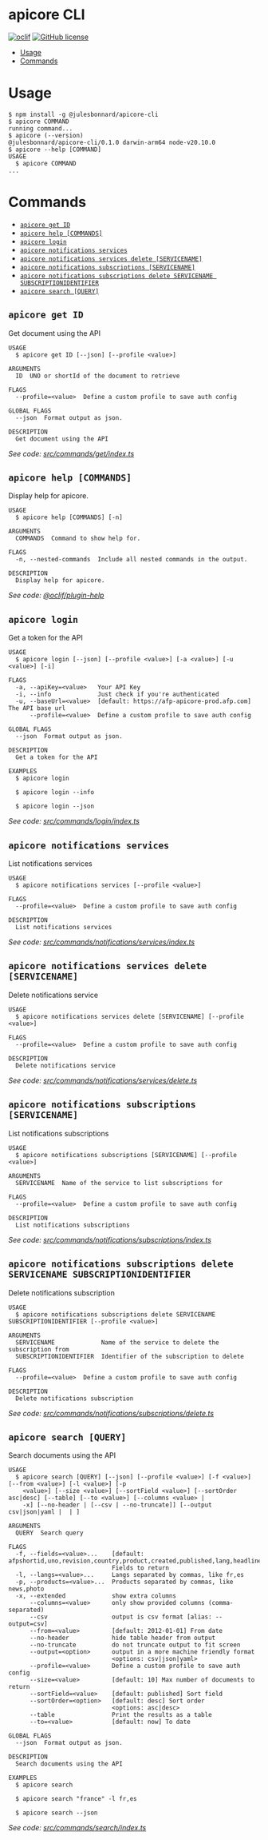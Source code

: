 apicore CLI
=================

[![oclif](https://img.shields.io/badge/cli-oclif-brightgreen.svg)](https://oclif.io)
[![GitHub license](https://img.shields.io/github/license/oclif/hello-world)](https://github.com/oclif/hello-world/blob/main/LICENSE)

<!-- toc -->
* [Usage](#usage)
* [Commands](#commands)
<!-- tocstop -->
# Usage
<!-- usage -->
```sh-session
$ npm install -g @julesbonnard/apicore-cli
$ apicore COMMAND
running command...
$ apicore (--version)
@julesbonnard/apicore-cli/0.1.0 darwin-arm64 node-v20.10.0
$ apicore --help [COMMAND]
USAGE
  $ apicore COMMAND
...
```
<!-- usagestop -->
# Commands
<!-- commands -->
* [`apicore get ID`](#apicore-get-id)
* [`apicore help [COMMANDS]`](#apicore-help-commands)
* [`apicore login`](#apicore-login)
* [`apicore notifications services`](#apicore-notifications-services)
* [`apicore notifications services delete [SERVICENAME]`](#apicore-notifications-services-delete-servicename)
* [`apicore notifications subscriptions [SERVICENAME]`](#apicore-notifications-subscriptions-servicename)
* [`apicore notifications subscriptions delete SERVICENAME SUBSCRIPTIONIDENTIFIER`](#apicore-notifications-subscriptions-delete-servicename-subscriptionidentifier)
* [`apicore search [QUERY]`](#apicore-search-query)

## `apicore get ID`

Get document using the API

```
USAGE
  $ apicore get ID [--json] [--profile <value>]

ARGUMENTS
  ID  UNO or shortId of the document to retrieve

FLAGS
  --profile=<value>  Define a custom profile to save auth config

GLOBAL FLAGS
  --json  Format output as json.

DESCRIPTION
  Get document using the API
```

_See code: [src/commands/get/index.ts](https://github.com/julesbonnard/apicore-cli/blob/v0.1.0/src/commands/get/index.ts)_

## `apicore help [COMMANDS]`

Display help for apicore.

```
USAGE
  $ apicore help [COMMANDS] [-n]

ARGUMENTS
  COMMANDS  Command to show help for.

FLAGS
  -n, --nested-commands  Include all nested commands in the output.

DESCRIPTION
  Display help for apicore.
```

_See code: [@oclif/plugin-help](https://github.com/oclif/plugin-help/blob/v6.0.12/src/commands/help.ts)_

## `apicore login`

Get a token for the API

```
USAGE
  $ apicore login [--json] [--profile <value>] [-a <value>] [-u <value>] [-i]

FLAGS
  -a, --apiKey=<value>   Your API Key
  -i, --info             Just check if you're authenticated
  -u, --baseUrl=<value>  [default: https://afp-apicore-prod.afp.com] The API base url
      --profile=<value>  Define a custom profile to save auth config

GLOBAL FLAGS
  --json  Format output as json.

DESCRIPTION
  Get a token for the API

EXAMPLES
  $ apicore login

  $ apicore login --info

  $ apicore login --json
```

_See code: [src/commands/login/index.ts](https://github.com/julesbonnard/apicore-cli/blob/v0.1.0/src/commands/login/index.ts)_

## `apicore notifications services`

List notifications services

```
USAGE
  $ apicore notifications services [--profile <value>]

FLAGS
  --profile=<value>  Define a custom profile to save auth config

DESCRIPTION
  List notifications services
```

_See code: [src/commands/notifications/services/index.ts](https://github.com/julesbonnard/apicore-cli/blob/v0.1.0/src/commands/notifications/services/index.ts)_

## `apicore notifications services delete [SERVICENAME]`

Delete notifications service

```
USAGE
  $ apicore notifications services delete [SERVICENAME] [--profile <value>]

FLAGS
  --profile=<value>  Define a custom profile to save auth config

DESCRIPTION
  Delete notifications service
```

_See code: [src/commands/notifications/services/delete.ts](https://github.com/julesbonnard/apicore-cli/blob/v0.1.0/src/commands/notifications/services/delete.ts)_

## `apicore notifications subscriptions [SERVICENAME]`

List notifications subscriptions

```
USAGE
  $ apicore notifications subscriptions [SERVICENAME] [--profile <value>]

ARGUMENTS
  SERVICENAME  Name of the service to list subscriptions for

FLAGS
  --profile=<value>  Define a custom profile to save auth config

DESCRIPTION
  List notifications subscriptions
```

_See code: [src/commands/notifications/subscriptions/index.ts](https://github.com/julesbonnard/apicore-cli/blob/v0.1.0/src/commands/notifications/subscriptions/index.ts)_

## `apicore notifications subscriptions delete SERVICENAME SUBSCRIPTIONIDENTIFIER`

Delete notifications subscription

```
USAGE
  $ apicore notifications subscriptions delete SERVICENAME SUBSCRIPTIONIDENTIFIER [--profile <value>]

ARGUMENTS
  SERVICENAME             Name of the service to delete the subscription from
  SUBSCRIPTIONIDENTIFIER  Identifier of the subscription to delete

FLAGS
  --profile=<value>  Define a custom profile to save auth config

DESCRIPTION
  Delete notifications subscription
```

_See code: [src/commands/notifications/subscriptions/delete.ts](https://github.com/julesbonnard/apicore-cli/blob/v0.1.0/src/commands/notifications/subscriptions/delete.ts)_

## `apicore search [QUERY]`

Search documents using the API

```
USAGE
  $ apicore search [QUERY] [--json] [--profile <value>] [-f <value>] [--from <value>] [-l <value>] [-p
    <value>] [--size <value>] [--sortField <value>] [--sortOrder asc|desc] [--table] [--to <value>] [--columns <value> |
    -x] [--no-header | [--csv | --no-truncate]] [--output csv|json|yaml |  | ]

ARGUMENTS
  QUERY  Search query

FLAGS
  -f, --fields=<value>...    [default: afpshortid,uno,revision,country,product,created,published,lang,headline,slug]
                             Fields to return
  -l, --langs=<value>...     Langs separated by commas, like fr,es
  -p, --products=<value>...  Products separated by commas, like news,photo
  -x, --extended             show extra columns
      --columns=<value>      only show provided columns (comma-separated)
      --csv                  output is csv format [alias: --output=csv]
      --from=<value>         [default: 2012-01-01] From date
      --no-header            hide table header from output
      --no-truncate          do not truncate output to fit screen
      --output=<option>      output in a more machine friendly format
                             <options: csv|json|yaml>
      --profile=<value>      Define a custom profile to save auth config
      --size=<value>         [default: 10] Max number of documents to return
      --sortField=<value>    [default: published] Sort field
      --sortOrder=<option>   [default: desc] Sort order
                             <options: asc|desc>
      --table                Print the results as a table
      --to=<value>           [default: now] To date

GLOBAL FLAGS
  --json  Format output as json.

DESCRIPTION
  Search documents using the API

EXAMPLES
  $ apicore search

  $ apicore search "france" -l fr,es

  $ apicore search --json
```

_See code: [src/commands/search/index.ts](https://github.com/julesbonnard/apicore-cli/blob/v0.1.0/src/commands/search/index.ts)_
<!-- commandsstop -->
